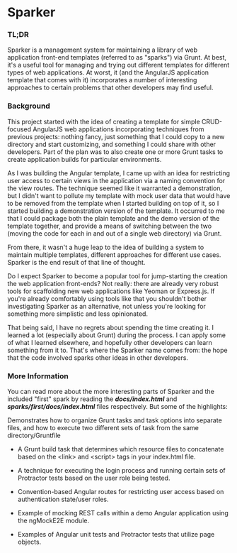 # Sparker

### TL;DR

Sparker is a management system for maintaining a library of web application front-end templates (referred to as 
"sparks") via Grunt.  At best, it's a useful tool for managing and trying out different templates for different types 
of web applications.  At worst, it (and the AngularJS application template that comes with it) incorporates a number 
of interesting approaches to certain problems that other developers may find useful.

### Background

This project started with the idea of creating a template for simple CRUD-focused AngularJS web applications 
incorporating techniques from previous projects:  nothing fancy, just something that I could copy to a new directory 
and start customizing, and something I could share with other developers.  Part of the plan was to also create one 
or more Grunt tasks to create application builds for particular environments.

As I was building the Angular template, I came up with an idea for restricting user access to certain views in the application via a naming convention for the view routes.  The technique seemed like it warranted a demonstration, but I didn't want to pollute my template with mock user data that would have to be removed from the template when I started building on top of it, so I started building a demonstration version of the template.  It occurred to me that I could package both the plain template and the demo version of the template together, and provide a means of switching between the two (moving the code for each in and out of a single web directory) via Grunt.

From there, it wasn't a huge leap to the idea of building a system to maintain multiple templates, different approaches for different use cases.  Sparker is the end result of that line of thought.

Do I expect Sparker to become a popular tool for jump-starting the creation the web application front-ends?  Not really: there are already very robust tools for scaffolding new web applications like Yeoman or Express.js.  If you're already comfortably using tools like that you shouldn't bother investigating Sparker as an alternative, not unless you're looking for something more simplistic and less opinionated.

That being said, I have no regrets about spending the time creating it.  I learned a lot (especially about Grunt) during the process.  I can apply some of what I learned elsewhere, and hopefully other developers can learn something from it to.  That's where the Sparker name comes from:  the hope that the code involved sparks other ideas in other developers.


### More Information

You can read more about the more interesting parts of Sparker and the included "first" spark by reading 
the **_docs/index.html_** and **_sparks/first/docs/index.html_** files respectively.  But some of the highlights:

Demonstrates how to organize Grunt tasks and task options into separate files, and 
how to execute two different sets of task from the same directory/Gruntfile

* A Grunt build task that determines which resource files to concatenate based on the &lt;link&gt; and &lt;script&gt; tags in your index.html file.

* A technique for executing the login process and running certain sets of Protractor tests based on the user role being tested.

* Convention-based Angular routes for restricting user access based on authentication state/user roles.

* Example of mocking REST calls within a demo Angular application using the ngMockE2E module.

* Examples of Angular unit tests and Protractor tests that utilize page objects.

